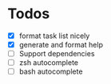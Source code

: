 

Todos
=====

 - [x] format task list nicely
 - [x] generate and format help
 - [ ] Support dependencies
 - [ ] zsh autocomplete
 - [ ] bash autocomplete
